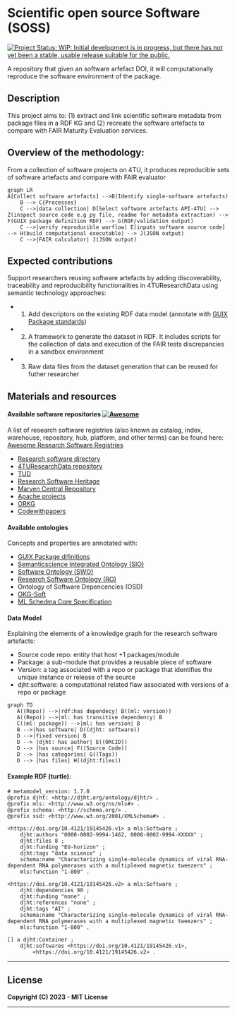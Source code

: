 # Scientific open source Software (SOSS)

[![Project Status: WIP: Initial development is in progress, but there has not yet been a stable, usable release suitable for the public.](https://www.repostatus.org/badges/latest/wip.svg)](https://www.repostatus.org/#wip)

A repository that given an software arfefact DOI, it will computationally reproduce the software environment of the package.

## Description

This project aims to: (1) extract and link scientific software metadata from package files in a RDF KG and (2) recreate the software artefacts to compare with FAIR Maturity Evaluation services.

## Overview of the methodology: 

From a collection of software projects on 4TU, it produces reproducible sets of software artefacts and compare with FAIR evaluator

```mermaid
graph LR
A[Collect software artefacts] -->B(Identify single-software artefacts)
    B --> C{Processes}
    C -->|data collection| D[Select software artefacts API-4TU] --> Z(inspect source code e.g py file, readme for metadata extraction) --> F(GUIX package definition RDF) --> G(RDF/validation output)
    C -->|verify reproducible worflow| E[inputs software source code] --> H(build computational executable) --> J(JSON output)
    C -->|FAIR calculator| J(JSON output)
```

## Expected contributions

Support researchers reusing software artefacts by adding discoverability, traceability and reproducibility functionalities in 4TUResearchData using semantic technology approaches:

* 1. Add descriptors on the existing RDF data model (annotate with [GUIX Package standards](https://guix.gnu.org/manual/en/html_node/Defining-Packages.html))
* 2. A framework to generate the dataset in RDF. It includes scripts for the collection of data and execution of the FAIR tests discrepancies in a sandbox environment
* 3. Raw data files from the dataset generation that can be reused for futher researcher


## Materials and resources

#### Available software repositories [![Awesome](https://awesome.re/badge.svg)](https://awesome.re)
A list of research software registries (also known as catalog, index, warehouse, repository, hub, platform, and other terms) can be found here: [Awesome Research Software Registries](https://github.com/NLeSC/awesome-research-software-registries) 

* [Research software directory]()
* [4TUResearchData repository]()
* [TUD]()
* [Research Software Heritage]()
* [Marven Central Repository]()
* [Apache projects](https://projects.apache.org/)
* [ORKG](https://orkg.org)
* [Codewithpapers](https://paperswithcode.com/)


#### Available ontologies

Concepts and properties are annotated with:
* [GUIX Package difinitions](https://guix.gnu.org/manual/en/html_node/Defining-Packages.html)
* [Semanticscience Integrated Ontology (SIO)](https://bioportal.bioontology.org/ontologies/SIO/)
* [Software Ontology (SWO)](https://www.ebi.ac.uk/ols/ontologies/swo)
* [Research Software Ontology (RO)](https://wf4ever.github.io/)
* Ontology of Software Depencencies (OSD)
* [OKG-Soft](https://ieeexplore.ieee.org/document/9041835)
* [ML Schedma Core Specification](http://ml-schema.github.io/documentation/ML%20Schema.html)

#### Data Model
Explaining the elements of a knowledge graph for the research software artefacts:
* Source code repo: entity that host +1 packages/module
* Package: a sub-module that provides a reusable piece of software
* Version: a tag associated with a repo or package that identifies the unique instance or release of the source
* djht:software: a computational related flaw associated with versions of a repo or package 
<!-- has version: a one-to-many relationship between package and version
has STAR: a one-to-many relationship between version and STAR
has fixed version: (if any) a one-to-many relationship between STAR and fixed version
has dependency:
has transitive dependency -->
```mermaid
graph TD
   A((Repo)) -->|rdf:has dependecy| B((ml: version))
   A((Repo)) -->|ml: has transitive dependency| B
   C((ml: package)) -->|ml: has version| B
   B -->|has software| D((djht: software))
   D -->|fixed version| B
   D --> |djht: has author| E((ORCID))
   D --> |has source| F((Source Code))
   D --> |has categories| G((Tags))
   D --> |has files| H((djht:files))
```

#### Example RDF (turtle):

```ttl
# metamodel_version: 1.7.0
@prefix djht: <http://djht.org/ontology/djht/> .
@prefix mls: <http://www.w3.org/ns/mls#> .
@prefix schema: <http://schema.org/> .
@prefix xsd: <http://www.w3.org/2001/XMLSchema#> .

<https://doi.org/10.4121/19145426.v1> a mls:Software ;
    djht:authors "0000-0002-9994-1462, 0000-0002-9994-XXXXX" ;
    djht:files 8 ;
    djht:funding "EU-horizon" ;
    djht:tags "data science" ;
    schema:name "Characterizing single-molecule dynamics of viral RNA-dependent RNA polymerases with a multiplexed magnetic tweezers" ;
    mls:function "1-800" .

<https://doi.org/10.4121/19145426.v2> a mls:Software ;
    djht:dependencies 90 ;
    djht:funding "none" ;
    djht:references "none" ;
    djht:tags "AI" ;
    schema:name "Characterizing single-molecule dynamics of viral RNA-dependent RNA polymerases with a multiplexed magnetic tweezers" ;
    mls:function "1-800" .

[] a djht:Container ;
    djht:softwares <https://doi.org/10.4121/19145426.v1>,
        <https://doi.org/10.4121/19145426.v2> .
```
---
## License

**Copyright (C) 2023 - MIT License**



---
